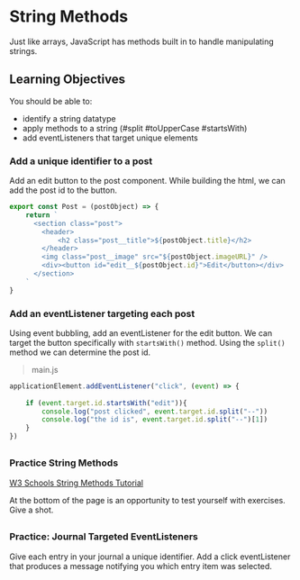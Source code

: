 # String Methods

Just like arrays, JavaScript has methods built in to handle manipulating strings.

## Learning Objectives
You should be able to:

* identify a string datatype
* apply methods to a string (#split #toUpperCase #startsWith)
* add eventListeners that target unique elements

### Add a unique identifier to a post

Add an edit button to the post component. While building the html, we can add the post id to the button. 

```js
export const Post = (postObject) => {
    return `
      <section class="post">
        <header>
            <h2 class="post__title">${postObject.title}</h2>
        </header>
        <img class="post__image" src="${postObject.imageURL}" />
        <div><button id="edit__${postObject.id}">Edit</button></div>
      </section>
    `
}

```

### Add an eventListener targeting each post
Using event bubbling, add an eventListener for the edit button. We can target the button specifically with `startsWith()` method. Using the `split()` method we can determine the post id.

> main.js
```js
applicationElement.addEventListener("click", (event) => {
	
	if (event.target.id.startsWith("edit")){
		console.log("post clicked", event.target.id.split("--"))
		console.log("the id is", event.target.id.split("--")[1])
	}
})

```


## <h3 id="Giffy-Practice">Practice String Methods</h3>
[W3 Schools String Methods Tutorial](https://www.w3schools.com/js/js_string_methods.asp)

At the bottom of the page is an opportunity to test yourself with exercises. Give a shot.

## <h3 id="DJ-Practice">Practice: Journal Targeted EventListeners</h3>
Give each entry in your journal a unique identifier. Add a click eventListener that produces a message notifying you which entry item was selected. 
